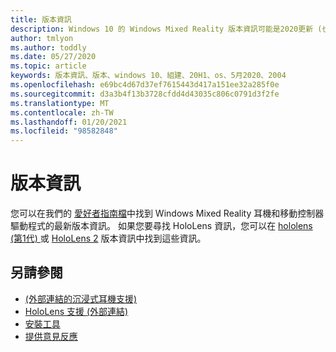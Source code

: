 ```yaml
---
title: 版本資訊
description: Windows 10 的 Windows Mixed Reality 版本資訊可能是2020更新 (也稱為 2004) 。
author: tmlyon
ms.author: toddly
ms.date: 05/27/2020
ms.topic: article
keywords: 版本資訊、版本、windows 10、組建、20H1、os、5月2020、2004
ms.openlocfilehash: e69bc4d67d37ef7615443d417a151ee32a285f0e
ms.sourcegitcommit: d3a3b4f13b3728cfdd4d43035c806c0791d3f2fe
ms.translationtype: MT
ms.contentlocale: zh-TW
ms.lasthandoff: 01/20/2021
ms.locfileid: "98582848"
---
```

# <a name="release-notes"></a>版本資訊

您可以在我們的 [愛好者指南檔](/windows/mixed-reality/enthusiast-guide/mixed-reality-software)中找到 Windows Mixed Reality 耳機和移動控制器驅動程式的最新版本資訊。 如果您要尋找 HoloLens 資訊，您可以在 [hololens (第1代) ](/hololens/hololens1-release-notes) 或 [HoloLens 2](/hololens/hololens-release-notes) 版本資訊中找到這些資訊。

## <a name="see-also"></a>另請參閱
* [ (外部連結的沉浸式耳機支援) ](/windows/mixed-reality/enthusiast-guide/troubleshooting-windows-mixed-reality)
* [HoloLens 支援 (外部連結) ](https://support.microsoft.com/products/hololens)
* [安裝工具](../develop/install-the-tools.md)
* [提供意見反應](/hololens/hololens-feedback)